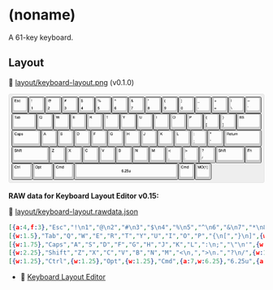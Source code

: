 # (noname)

A 61-key keyboard.

## Layout

📄 [layout/keyboard-layout.png](layout/keyboard-layout.png) (v0.1.0)

![keyboard layout](layout/keyboard-layout.png)

**RAW data for Keyboard Layout Editor v0.15:**

📄 [layout/keyboard-layout.rawdata.json](layout/keyboard-layout.rawdata.json)

```json
[{a:4,f:3},"Esc","!\n1","@\n2","#\n3","$\n4","%\n5","^\n6","&\n7","*\n8","(\n9",")\n0","_\n-","+\n=","|\n\\","~\n`"],
[{w:1.5},"Tab","Q","W","E","R","T","Y","U","I","O","P","{\n[","}\n]",{w:1.5},"BS"],
[{w:1.75},"Caps","A","S","D","F","G","H","J","K","L",":\n;","\"\n'",{w:2.25},"Return"],
[{w:2.25},"Shift","Z","X","C","V","B","N","M","<\n,",">\n.","?\n/",{w:1.75},"Shift","Fn"],
[{w:1.25},"Ctrl",{w:1.25},"Opt",{w:1.25},"Cmd",{a:7,w:6.25},"6.25u",{a:4},"Cmd","MO(1)"]
```

- 🔗 [Keyboard Layout Editor](http://www.keyboard-layout-editor.com/)
